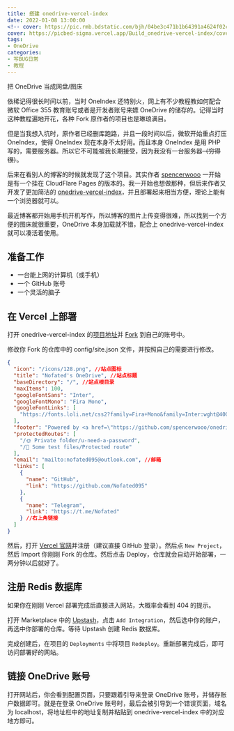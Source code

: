 ```yaml
---
title: 搭建 onedrive-vercel-index
date: 2022-01-08 13:00:00
<!-- cover: https://pic.rmb.bdstatic.com/bjh/04be3c471b1b64391a4624f02ca43ce6.png -->
cover: https://picbed-sigma.vercel.app/Build_onedrive-vercel-index/cover.png
tags:
- OneDrive
categories:
- 写BUG日常
- 教程
---
```

把 OneDrive 当成网盘/图床
<!--more-->

依稀记得很长时间以前，当时 OneIndex 还特别火，网上有不少教程教如何配合微软 Office 355 教育账号或者是开发者账号来嫖 OneDrive 的储存的。记得当时这种教程遍地开花，各种 Fork 原作者的项目也是琳琅满目。

但是当我想入坑时，原作者已经删库跑路，并且一段时间以后，微软开始重点打压 OneIndex，使得 OneIndex 现在本身不太好用。而且本身 OneIndex 是用 PHP 写的，需要服务器。所以它不可能被我长期接受，因为我没有一台服务器~~（穷得很）~~。

后来在看别人的博客的时候就发现了这个项目。其实作者 [spencerwooo](https://github.com/spencerwooo) 一开始是有一个挂在 CloudFlare Pages 的版本的。我一开始也想做那种，但后来作者又开发了更加简洁的 [onedrive-vercel-index](https://github.com/spencerwooo/onedrive-vercel-index/)，并且部署起来相当方便，理论上能有一个浏览器就可以。

最近博客都开始用手机开机写作，所以博客的图片上传变得很难，所以找到一个方便的图床就很重要，OneDrive 本身加载就不错，配合上 onedrive-vercel-index 就可以凑活着使用。

## 准备工作

- 一台能上网的计算机（或手机）
- 一个 GitHub 账号
- 一个灵活的脑子

## 在 Vercel 上部署

打开 onedrive-vercel-index 的[项目地址](https://github.com/spencerwooo/onedrive-vercel-index/)并 [Fork](https://github.com/spencerwooo/onedrive-vercel-index/fork) 到自己的账号中。

修改你 Fork 的仓库中的 config/site.json 文件，并按照自己的需要进行修改。

``` json 这是我的配置
{
  "icon": "/icons/128.png", //站点图标
  "title": "Nofated's OneDrive", //站点标题
  "baseDirectory": "/", //站点根目录
  "maxItems": 100,
  "googleFontSans": "Inter",
  "googleFontMono": "Fira Mono",
  "googleFontLinks": [
    "https://fonts.loli.net/css2?family=Fira+Mono&family=Inter:wght@400;500;700&display=swap"
  ],
  "footer": "Powered by <a href=\"https://github.com/spencerwooo/onedrive-vercel-index\" target=\"_blank\" rel=\"noopener noreferrer\">onedrive-vercel-index</a>", //页脚信息
  "protectedRoutes": [
    "/🌞 Private folder/u-need-a-password",
    "/🥟 Some test files/Protected route"
  ],
  "email": "mailto:nofated095@outlook.com", //邮箱
  "links": [
    {
      "name": "GitHub",
      "link": "https://github.com/Nofated095"
    },
    {
      "name": "Telegram",
      "link": "https://t.me/Nofated"
    } //右上角链接
  ]
}
```

然后，打开 [Vercel 官网](https://vercel.com)并注册（建议直接 GitHub 登录）。然后点 `New Project`，然后 Import 你刚刚 Fork 的仓库。然后点击 Deploy，仓库就会自动开始部署，一两分钟以后就好了。

## 注册 Redis 数据库

如果你在刚刚 Vercel 部署完成后直接进入网站，大概率会看到 404 的提示。

打开 Marketplace 中的 [Upstash](https://vercel.com/integrations/upstash)，点击 `Add Integration`，然后选中你的账户，再选中你部署的仓库。等待 Upstash 创建 Redis 数据库。

完成创建后，在项目的 `Deployments` 中将项目 `Redeploy`。重新部署完成后，即可访问部署好的网站。

## 链接 OneDrive 账号

打开网站后，你会看到配置页面，只要跟着引导来登录 OneDrive 账号，并储存账户数据即可。就是在登录 OneDrive 账号时，最后会被引导到一个错误页面，域名为 localhost，将地址栏中的地址复制并粘贴到 onedrive-vercel-index 中的对应地方即可。
